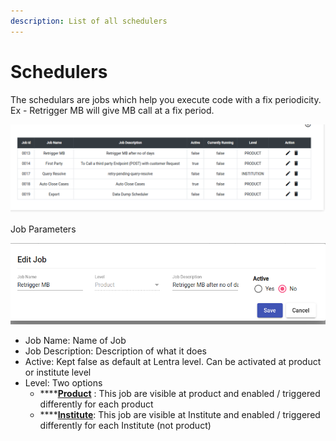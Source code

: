 ```yaml
---
description: List of all schedulers
---
```


# Schedulers

The schedulars are jobs which help you execute code with a fix periodicity. Ex - Retrigger MB will give MB call at a fix period.&#x20;

![](<../../.gitbook/assets/image (227).png>)

Job Parameters

![](<../../.gitbook/assets/image (228).png>)

* Job Name: Name of Job&#x20;
* Job Description: Description of what it does
* Active: Kept false as default at Lentra level. Can be activated at product or institute level
* Level: Two options
  * ****[**Product**](../product-level/manage-schedulers-product.md) : This job are visible at product and enabled / triggered differently for each product
  * ****[**Institute**](../institute-level/manage-schedulers.md): This job are visible at Institute and enabled / triggered differently for each Institute (not product)

